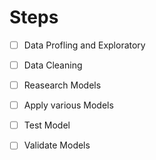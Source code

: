 # Steps

- [ ] Data Profling and Exploratory
- [ ] Data Cleaning
- [ ] Reasearch Models
- [ ] Apply various Models
- [ ] Test Model
- [ ] Validate Models

